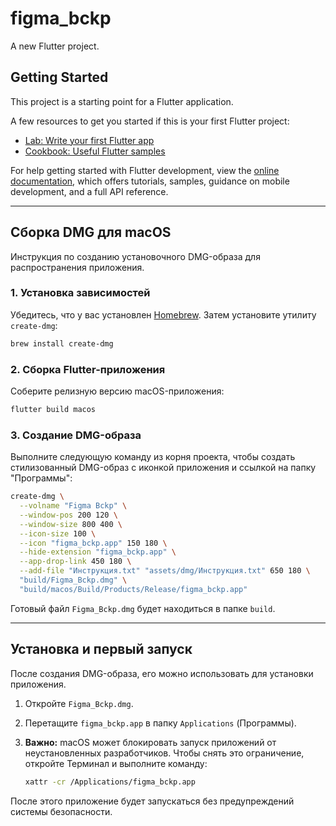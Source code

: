 # figma_bckp

A new Flutter project.

## Getting Started

This project is a starting point for a Flutter application.

A few resources to get you started if this is your first Flutter project:

- [Lab: Write your first Flutter app](https://docs.flutter.dev/get-started/codelab)
- [Cookbook: Useful Flutter samples](https://docs.flutter.dev/cookbook)

For help getting started with Flutter development, view the
[online documentation](https://docs.flutter.dev/), which offers tutorials,
samples, guidance on mobile development, and a full API reference.

---

## Сборка DMG для macOS

Инструкция по созданию установочного DMG-образа для распространения приложения.

### 1. Установка зависимостей

Убедитесь, что у вас установлен [Homebrew](https://brew.sh/). Затем установите утилиту `create-dmg`:

```bash
brew install create-dmg
```

### 2. Сборка Flutter-приложения

Соберите релизную версию macOS-приложения:

```bash
flutter build macos
```

### 3. Создание DMG-образа

Выполните следующую команду из корня проекта, чтобы создать стилизованный DMG-образ с иконкой приложения и ссылкой на папку "Программы":

```bash
create-dmg \
  --volname "Figma Bckp" \
  --window-pos 200 120 \
  --window-size 800 400 \
  --icon-size 100 \
  --icon "figma_bckp.app" 150 180 \
  --hide-extension "figma_bckp.app" \
  --app-drop-link 450 180 \
  --add-file "Инструкция.txt" "assets/dmg/Инструкция.txt" 650 180 \
  "build/Figma_Bckp.dmg" \
  "build/macos/Build/Products/Release/figma_bckp.app"
```

Готовый файл `Figma_Bckp.dmg` будет находиться в папке `build`.

---

## Установка и первый запуск

После создания DMG-образа, его можно использовать для установки приложения.

1.  Откройте `Figma_Bckp.dmg`.
2.  Перетащите `figma_bckp.app` в папку `Applications` (Программы).
3.  **Важно:** macOS может блокировать запуск приложений от неустановленных разработчиков. Чтобы снять это ограничение, откройте Терминал и выполните команду:

    ```bash
    xattr -cr /Applications/figma_bckp.app
    ```

После этого приложение будет запускаться без предупреждений системы безопасности.
